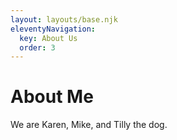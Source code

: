 ```yaml
---
layout: layouts/base.njk
eleventyNavigation:
  key: About Us
  order: 3
---
```

# About Me

We are Karen, Mike, and Tilly the dog.
